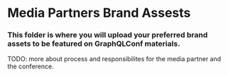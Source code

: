 # Media Partners Brand Assests

### This folder is where you will upload your preferred brand assets to be featured on GraphQLConf materials.

TODO: more about process and responsibilites for the media partner and the conference.